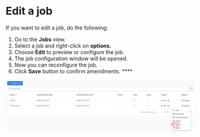 # Edit a job

If you want to edit a job, do the following:

1. Go to the **Jobs** view.
2. Select a job and right-click on **options.**
3. Choose **Edit** to preview or configure the job.
4. The job configuration window will be opened. 
5. Now you can reconfigure the job.
6. Click **Save** button to confirm amendments.      ****

![](../../.gitbook/assets/kodo-cloud-administration-job02-edit.png)


